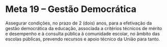 # Meta 19 – Gestão Democrática

Assegurar condições, no prazo de 2 (dois) anos, para a efetivação da gestão democrática da educação, associada a critérios técnicos de mérito e desempenho e à consulta pública à comunidade escolar, no âmbito das escolas públicas, prevendo recursos e apoio técnico da União para tanto.

